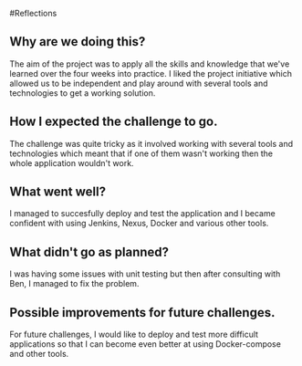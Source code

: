 #Reflections

<h2> Why are we doing this? </h2>

The aim of the project was to apply all the skills and knowledge that we've learned over the four weeks into practice. I liked the project initiative which allowed us to be independent and play around with several tools and technologies to get a working solution. 

<h2> How I expected the challenge to go. </h2>

The challenge was quite tricky as it involved working with several tools and technologies which meant that if one of them wasn't working then the whole application wouldn't work. 


<h2> What went well? </h2>

I managed to succesfully deploy and test the application and I became confident with using Jenkins, Nexus, Docker and various other tools. 


<h2> What didn't go as planned? </h2>


I was having some issues with unit testing but then after consulting with Ben, I managed to fix the problem. 


<h2> Possible improvements for future challenges. </h2>

For future challenges, I would like to deploy and test more difficult applications so that I can become even better at using Docker-compose and other tools. 
